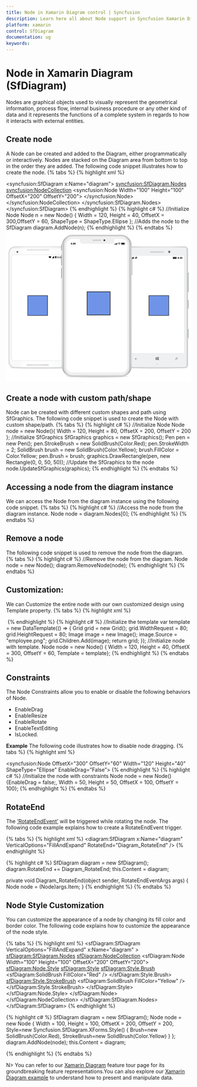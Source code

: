 ```yaml
---
title: Node in Xamarin Diagram control | Syncfusion
description: Learn here all about Node support in Syncfusion Xamarin Diagram (SfDiagram) control, its elements and more.
platform: xamarin
control: SfDiagram
documentation: ug
keywords: 
---
```


# Node in Xamarin Diagram (SfDiagram)
Nodes are graphical objects used to visually represent the geometrical information, process flow, internal business procedure or any other kind of data and it represents the functions of a complete system in regards to how it interacts with external entities.

## Create node
A Node can be created and added to the Diagram, either programmatically or interactively. Nodes are stacked on the Diagram area from bottom to top in the order they are added.
The following code snippet illustrates how to create the node.
{% tabs %}
{% highlight xml %}
<!--Initialize SfDiagram-->
<syncfusion:SfDiagram  x:Name="diagram">
    <!--Initialize NodeCollection-->
    <syncfusion:SfDiagram.Nodes>
        <syncfusion:NodeCollection>
            <!--Initialize Node-->
            <syncfusion:Node Width="100" Height="100" OffsetX="200" OffsetY="200">
            </syncfusion:Node>
        </syncfusion:NodeCollection>
    </syncfusion:SfDiagram.Nodes>
</syncfusion:SfDiagram>
{% endhighlight %}
{% highlight c# %}
//Initialize Node
Node n = new Node() { Width = 120, Height = 40, OffsetX = 300,OffsetY = 60, ShapeType = ShapeType.Ellipse };
//Adds the node to the SfDiagram
diagram.AddNode(n);
{% endhighlight %}
{% endtabs %}
![Create node in Xamarin.Forms diagram](Node_images/Node_img1.jpeg)

## Create a node with custom path/shape
Node can be created with different custom shapes and path using SfGraphics.
The following code snippet is used to create the Node with custom shape/path.
{% tabs %}
{% highlight c# %}
//Initialize Node
Node node = new Node(){ Width = 120, Height = 80, OffsetX = 200, OffsetY = 200 };
//Initialize SfGraphics
SfGraphics graphics = new SfGraphics();
Pen pen = new Pen();
pen.StrokeBrush = new SolidBrush(Color.Red);
pen.StrokeWidth = 2;
SolidBrush brush = new SolidBrush(Color.Yellow);
brush.FillColor = Color.Yellow;
pen.Brush = brush;
graphics.DrawRectangle(pen, new Rectangle(0, 0, 50, 50));
//Update the SfGraphics to the node
node.UpdateSfGraphics(graphics);
{% endhighlight %}
{% endtabs %}

## Accessing a node from the diagram instance
We can access the Node from the diagram instance using the following code snippet.
{% tabs %}
{% highlight c# %}
//Access the node from the diagram instance.
Node node = diagram.Nodes[0];
{% endhighlight %}
{% endtabs %}

## Remove a node
The following code snippet is used to remove the node from the diagram.
{% tabs %}
{% highlight c# %}
//Remove the node from the diagram.
Node node = new Node();
diagram.RemoveNode(node);
{% endhighlight %}
{% endtabs %}

## Customization:
We can Customize the entire node with our own customized design using Template property.
{% tabs %}
{% highlight xml %}
<!--Initialize the DataTemplate-->
<DataTemplate x:Key="template">
  <Grid WidthRequest="80" HeightRequest="80">
    <Image Source="diagram.png"/>
  </Grid>
</DataTemplate>
<!--Initialize node-->
<diagram:Node OffsetX="300" OffsetY="300" Width="60" Height="70" Template="{StaticResource template}" />
{% endhighlight %}
{% highlight c# %}
//Initialize the template
var template = new DataTemplate(() =>
{
    Grid grid = new Grid();
    grid.WidthRequest = 80;
    grid.HeightRequest = 80;
    Image image = new Image();
    image.Source = "employee.png";
    grid.Children.Add(image);
    return grid;
});
//Initialize node with template.
Node node = new Node() { Width = 120, Height = 40, OffsetX = 300, OffsetY = 60, Template = template};
{% endhighlight %}
{% endtabs %}

## Constraints
The Node Constraints allow you to enable or disable the following behaviors of Node.
  * EnableDrag
  * EnableResize
  * EnableRotate
  * EnableTextEditing
  * IsLocked.

**Example**
The following code illustrates how to disable node dragging.
{% tabs %}
{% highlight xml %}
<!--Initialize the node with constraints-->
<syncfusion:Node OffsetX="300" OffsetY="60" Width="120" Height="40" ShapeType="Ellipse" EnableDrag=”False”>
{% endhighlight %}
{% highlight c# %}
//Initialize the node with constraints
Node node = new Node() {EnableDrag = false;, Width = 50, Height = 50, OffsetX = 100, OffsetY = 100};
{% endhighlight %}
{% endtabs %}

## RotateEnd
The ['RotateEndEvent'](https://help.syncfusion.com/cr/xamarin/Syncfusion.SfDiagram.XForms.RotateEndEventArgs.html) will be triggered while rotating the node. The following code example explains how to create a RotateEndEvent trigger. 

{% tabs %}
{% highlight xml %}
<diagram:SfDiagram x:Name="diagram" VerticalOptions="FillAndExpand" RotateEnd="Diagram_RotateEnd" />
{% endhighlight %}

{% highlight c# %}
SfDiagram diagram = new SfDiagram();
diagram.RotateEnd += Diagram_RotateEnd; 
this.Content = diagram;

private void Diagram_RotateEnd(object sender, RotateEndEventArgs args)
{
    Node node = (Node)args.Item;
}
{% endhighlight %}
{% endtabs %}

## Node Style Customization
You can customize the appearance of a node by changing its fill color and border color. The following code explains how to customize the appearance of the node style.

{% tabs %}
{% highlight xml %}
<sfDiagram:SfDiagram  VerticalOptions="FillAndExpand" x:Name="diagram" >
    <sfDiagram:SfDiagram.Nodes>
        <sfDiagram:NodeCollection>
            <sfDiagram:Node Width="100" Height="100" OffsetX="200" OffsetY="200">
                <sfDiagram:Node.Style>
                    <sfDiagram:Style>
                        <sfDiagram:Style.Brush>
                            <sfDiagram:SolidBrush FillColor="Red" />
                        </sfDiagram:Style.Brush>
                        <sfDiagram:Style.StrokeBrush>
                            <sfDiagram:SolidBrush FillColor="Yellow" />
                        </sfDiagram:Style.StrokeBrush>
                    </sfDiagram:Style>
                </sfDiagram:Node.Style>
            </sfDiagram:Node>
        </sfDiagram:NodeCollection>
    </sfDiagram:SfDiagram.Nodes>
</sfDiagram:SfDiagram>
{% endhighlight %}

{% highlight c# %}
SfDiagram diagram = new SfDiagram();
Node node = new Node 
{ 
    Width = 100, 
    Height = 100, 
    OffsetX = 200, 
    OffsetY = 200,
    Style=new Syncfusion.SfDiagram.XForms.Style()
    {
        Brush=new SolidBrush(Color.Red),
        StrokeBrush=new SolidBrush(Color.Yellow)
    }
};
diagram.AddNode(node);
this.Content = diagram;

{% endhighlight %}
{% endtabs %} 

N> You can refer to our [Xamarin Diagram](https://www.syncfusion.com/xamarin-ui-controls/xamarin-diagram) feature tour page for its groundbreaking feature representations.You can also explore our [Xamarin Diagram example](https://github.com/syncfusion/xamarin-demos/tree/master/Forms/Diagram) to understand how to present and manipulate data.